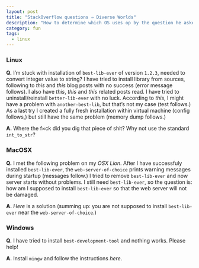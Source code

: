 ```yaml
---
layout: post
title: "StackOverflow questions ⇒ Diverse Worlds"
description: "How to determine which OS uses op by the question he asked"
category: fun
tags:
  - linux
---
```

### Linux

**Q.** I’m stuck with installation of `best-lib-ever` of version `1.2.3`, needed to
convert integer value to string? I have tried
to install library from sources, following to _this_ and _this_ blog posts with no success
(error message follows). I also have _this_, _this_ and _this_ related posts read.
I have tried to uninstall/reinstall `better-lib-ever` with no luck. According to _this_,
I might have a problem with `another-best-lib`, but that’s not my case (test follows.)
As a last try I created a fully fresh installation within virtual machine (config follows,)
but still have the same problem (memory dump follows.)

**A.** Where the f×ck did you dig that piece of shit? Why not use the standard `int_to_str`?

### MacOSX

**Q.** I met the following problem on my _OSX Lion_. After I have successfuly installed
`best-lib-ever`, the `web-server-of-choice` prints warning messages during startup (messages
follow.) I tried to remove `best-lib-ever` and now server starts without problems.
I still need `best-lib-ever`, so the question is: how am I supposed to install `best-lib-ever`
so that the web server will not be damaged.

**A.** _Here_ is a solution (summing up: you are not supposed to install `best-lib-ever` near
the `web-server-of-choice`.)

### Windows

**Q.** I have tried to install `best-development-tool` and nothing works. Please help!

**A.** Install `mingw` and follow the instructions _here_.

